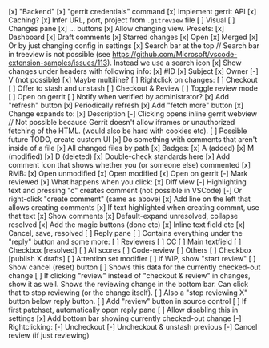 [x] "Backend"
	[x] "gerrit credentials" command
	[x] Implement gerrit API
	[x] Caching?
	[x] Infer URL, port, project from `.gitreview` file
[ ] Visual
	[ ] Changes pane
		[x] ... buttons
			[x] Allow changing view. Presets:
				[x] Dashboard
				[x] Draft comments
				[x] Starred changes
				[x] Open
				[x] Merged
				[x] Or by just changing config in settings
		[x] Search bar at the top // Search bar in treeview is not possible (see https://github.com/Microsoft/vscode-extension-samples/issues/113). Instead we use a search icon
		[x] Show changes under headers with following info:
			[x] #ID
			[x] Subject
			[x] Owner
			[-] V (not possible)
			[x] Maybe multiline?
		[ ] Rightclick on changes:
			[ ] Checkout
				[ ] Offer to stash and unstash
			[ ] Checkout & Review
			[ ] Toggle review mode
			[ ] Open on gerrit
			[ ] Notify when verified by administrator?
		[x] Add "refresh" button
			[x] Periodically refresh
		[x] Add "fetch more" button
		[x] Change expands to:
			[x] Description
				[-] Clicking opens inline gerrit webview // Not possible because Gerrit doesn't allow iframes or unauthorized fetching of the HTML. (would also be hard with cookies etc).
					[ ] Possible future TODO, create custom UI
			[x] Do something with comments that aren't inside of a file
			[x] All changed files by path
				[x] Badges:
					[x] A (added)
					[x] M (modified)
					[x] D (deleted)
					[x] Double-check standards here
				[x] Add comment icon that shows whether you (or someone else) commented
				[x] RMB:
					[x] Open unmodified
					[x] Open modified
					[x] Open on gerrit
					[-] Mark reviewed
				[x] What happens when you click:
					[x] Diff view
						[-] Highlighting text and pressing "c" creates comment (not possible in VSCode)
							[-] Or right-click "create comment" (same as above)
						[x] Add line on the left that allows creating comments
							[x] If text highlighted when creating commnt, use that text
					[x] Show comments
						[x] Default-expand unresolved, collapse resolved
						[x] Add the magic buttons (done etc)
						[x] Inline text field etc
							[x] Cancel, save, resolved
	[ ] Reply pane
		[ ] Contains everything under the "reply" button and some more:
			[ ] Reviewers
			[ ] CC
			[ ] Main textfield
				[ ] Checkbox [resolved]
			[ ] All scores
				[ ] Code-review
				[ ] Others
			[ ] Checkbox [publish X drafts]
			[ ] Attention set modifier
			[ ] if WIP, show "start review"
			[ ] Show cancel (reset) button
		[ ] Shows this data for the currently checked-out change
			[ ] If clicking "review" instead of "checkout & review" in changes, show it as well. Shows the reviewing change in the bottom bar. Can click that to stop reviewing (or the change itself).
				[ ] Also a "stop reviewing X" button below reply button.
	[ ] Add "review" button in source control
		[ ] If first patchset, automatically open reply pane
			 [ ] Allow disabling this in settings
	[x] Add bottom bar showing currently checked-out change
		[-] Rightclicking:
			[-] Uncheckout
			[-] Uncheckout & unstash previous
			[-] Cancel review (if just reviewing)
